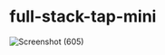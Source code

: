 # full-stack-tap-mini
![Screenshot (605)](https://github.com/user-attachments/assets/97a17472-50d7-4424-b591-ab85642d8203)

